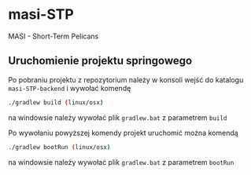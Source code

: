 # masi-STP
MASI - Short-Term Pelicans

## Uruchomienie projektu springowego
Po pobraniu projektu z repozytorium należy w konsoli wejść do katalogu `masi-STP-backend` i wywołać komendę
```bash
./gradlew build (linux/osx)
```
na windowsie należy wywołać plik `gradlew.bat` z parametrem `build`

Po wywołaniu powyższej komendy projekt uruchomić można komendą
```bash
./gradlew bootRun (linux/osx)
```
na windowsie należy wywołać plik `gradlew.bat` z parametrem `bootRun`
